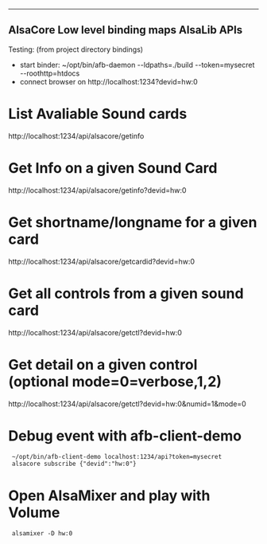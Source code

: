 ------------------------------------------------------------------------
   AlsaCore Low level binding maps AlsaLib APIs
------------------------------------------------------------------------

Testing: (from project directory bindings)
 * start binder:  ~/opt/bin/afb-daemon --ldpaths=./build --token=mysecret --roothttp=htdocs
 * connect browser on http://localhost:1234?devid=hw:0

 # List Avaliable Sound cards
 http://localhost:1234/api/alsacore/getinfo

 # Get Info on a given Sound Card
 http://localhost:1234/api/alsacore/getinfo?devid=hw:0

 # Get shortname/longname for a given card
 http://localhost:1234/api/alsacore/getcardid?devid=hw:0

 # Get all controls from a given sound card
 http://localhost:1234/api/alsacore/getctl?devid=hw:0

 # Get detail on a given control (optional mode=0=verbose,1,2)
 http://localhost:1234/api/alsacore/getctl?devid=hw:0&numid=1&mode=0

# Debug event with afb-client-demo
```
 ~/opt/bin/afb-client-demo localhost:1234/api?token=mysecret
 alsacore subscribe {"devid":"hw:0"}
```

# Open AlsaMixer and play with Volume
```
 alsamixer -D hw:0
```

